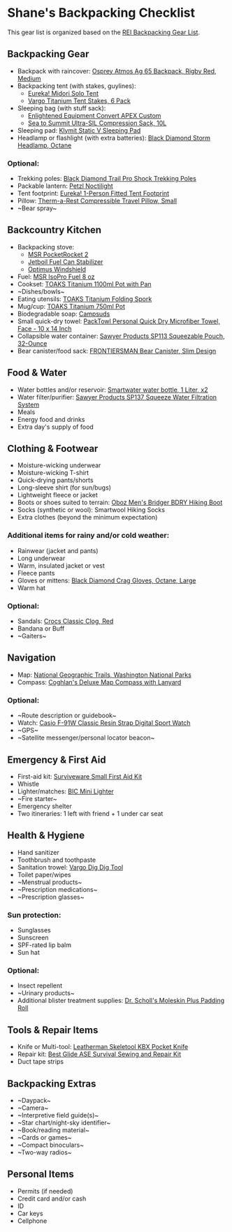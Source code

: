 # Shane's Backpacking Checklist

This gear list is organized based on the [REI Backpacking Gear List](https://www.rei.com/learn/expert-advice/backpacking-checklist.html).

## Backpacking Gear
- Backpack with raincover: [Osprey Atmos Ag 65 Backpack, Rigby Red, Medium](https://www.amazon.com/gp/product/B077K5HGHW)
- Backpacking tent (with stakes, guylines): 
  - [Eureka! Midori Solo Tent](https://eurekacamping.johnsonoutdoors.com/tents/backpacking/midori-solo-tent)
  - [Vargo Titanium Tent Stakes, 6 Pack](https://www.amazon.com/gp/product/B001OPKGAO)
- Sleeping bag (with stuff sack): 
  - [Enlightened Equipment Convert APEX Custom](https://enlightenedequipment.com/convert-apex-custom/)
  - [Sea to Summit Ultra-SIL Compression Sack, 10L](https://www.amazon.com/gp/product/B000NQDH1U)
- Sleeping pad: [Klymit Static V Sleeping Pad](https://www.amazon.com/gp/product/B007RFG0NM)
- Headlamp or flashlight (with extra batteries): [Black Diamond Storm Headlamp, Octane](https://www.amazon.com/gp/product/B06WVK7LZS)

### Optional:
- Trekking poles: [Black Diamond Trail Pro Shock Trekking Poles](https://www.amazon.com/gp/product/B00H58EGVO)
- Packable lantern: [Petzl Noctilight](https://www.amazon.com/gp/product/B01KYTT642)
- Tent footprint: [Eureka! 1-Person Fitted Tent Footprint](https://www.amazon.com/gp/product/B07KTCLGRH)
- Pillow: [Therm-a-Rest Compressible Travel Pillow, Small](https://www.amazon.com/gp/product/B01MQLSI1M)
- ~Bear spray~<!--: [Sabre Frontiersman Bear Spray, 7.9 oz](https://www.amazon.com/gp/product/B002E6VAHK)-->

## Backcountry Kitchen
- Backpacking stove: 
  - [MSR PocketRocket 2](https://www.amazon.com/gp/product/B01N5O7551)
  - [Jetboil Fuel Can Stabilizer](https://www.amazon.com/gp/product/B00MUYUDC4)
  - [Optimus Windshield](https://www.amazon.com/gp/product/B00F5EUL7S)
- Fuel: [MSR IsoPro Fuel 8 oz](https://www.amazon.com/gp/product/B00T3HECDM)
- Cookset: [TOAKS Titanium 1100ml Pot with Pan](https://www.amazon.com/gp/product/B009MZHRKU)
- ~Dishes/bowls~
- Eating utensils: [TOAKS Titanium Folding Spork](https://www.amazon.com/gp/product/B00GLD8SYA)
- Mug/cup: [TOAKS Titanium 750ml Pot](https://www.amazon.com/gp/product/B009B98FGW)
- Biodegradable soap: [Campsuds](https://www.amazon.com/gp/product/B000TTL8GC)
- Small quick-dry towel: [PackTowl Personal Quick Dry Microfiber Towel, Face - 10 x 14 Inch](https://www.amazon.com/gp/product/B01MTOARTS)
- Collapsible water container: [Sawyer Products SP113 Squeezable Pouch, 32-Ounce](https://www.amazon.com/gp/product/B005SO8RQM)
- Bear canister/food sack: [FRONTIERSMAN Bear Canister, Slim Design](https://www.amazon.com/gp/product/B07B87GKZ1)

## Food & Water
- Water bottles and/or reservoir: [Smartwater water bottle, 1 Liter, x2](https://www.amazon.com/gp/product/B000WGBH1S)
- Water filter/purifier: [Sawyer Products SP137 Squeeze Water Filtration System](https://www.amazon.com/gp/product/B00WG9AFW6)
- Meals
- Energy food and drinks
- Extra day's supply of food

## Clothing & Footwear
- Moisture-wicking underwear
- Moisture-wicking T-shirt
- Quick-drying pants/shorts
- Long-sleeve shirt (for sun/bugs)
- Lightweight fleece or jacket
- Boots or shoes suited to terrain: [Oboz Men's Bridger BDRY Hiking Boot](https://www.amazon.com/gp/product/B00FJ2LL1Q)
- Socks (synthetic or wool): Smartwool Hiking Socks
- Extra clothes (beyond the minimum expectation)

### Additional items for rainy and/or cold weather:
- Rainwear (jacket and pants)
- Long underwear
- Warm, insulated jacket or vest
- Fleece pants
- Gloves or mittens: [Black Diamond Crag Gloves, Octane, Large](https://www.amazon.com/gp/product/B019C25E9I)
- Warm hat

### Optional:
- Sandals: [Crocs Classic Clog, Red](https://www.amazon.com/dp/B00HB55PZW)
- Bandana or Buff
- ~Gaiters~

## Navigation
- Map: [National Geographic Trails, Washington National Parks](https://www.amazon.com/gp/product/1597756024)
- Compass: [Coghlan's Deluxe Map Compass with Lanyard](https://www.amazon.com/gp/product/B000E22D6I)

### Optional:
- ~Route description or guidebook~
- Watch: [Casio F-91W Classic Resin Strap Digital Sport Watch](https://www.amazon.com/gp/product/B000GAWSDG)
- ~GPS~
- ~Satellite messenger/personal locator beacon~

## Emergency & First Aid
- First-aid kit: [Surviveware Small First Aid Kit](https://www.amazon.com/gp/product/B01HGSLB6K)
- Whistle
- Lighter/matches: [BIC Mini Lighter](https://www.amazon.com/gp/product/B00863XN4I)
- ~Fire starter~
- Emergency shelter
- Two itineraries: 1 left with friend + 1 under car seat

## Health & Hygiene
- Hand sanitizer
- Toothbrush and toothpaste
- Sanitation trowel: [Vargo Dig Dig Tool](https://www.amazon.com/gp/product/B072N2N9RH)
- Toilet paper/wipes
- ~Menstrual products~
- ~Prescription medications~
- ~Prescription glasses~

### Sun protection:
- Sunglasses
- Sunscreen
- SPF-rated lip balm
- Sun hat

### Optional:
- Insect repellent
- ~Urinary products~
- Additional blister treatment supplies: [Dr. Scholl's Moleskin Plus Padding Roll](https://www.amazon.com/gp/product/B007W9MGLI)

## Tools & Repair Items
- Knife or Multi-tool: [Leatherman Skeletool KBX Pocket Knife](https://www.amazon.com/gp/product/B071VN2R3L)
- Repair kit: [Best Glide ASE Survival Sewing and Repair Kit](https://www.amazon.com/gp/product/B004IAEFXQ)
- Duct tape strips

## Backpacking Extras
- ~Daypack~
- ~Camera~
- ~Interpretive field guide(s)~
- ~Star chart/night-sky identifier~
- ~Book/reading material~
- ~Cards or games~
- ~Compact binoculars~
- ~Two-way radios~

## Personal Items
- Permits (if needed)
- Credit card and/or cash
- ID
- Car keys
- Cellphone
